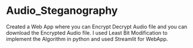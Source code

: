# Audio_Steganography
Created a Web App where you can Encrypt Decrypt Audio file and you can 
download the Encrypted Audio file. I used Least Bit Modification to implement the Algorithm in 
python and used Streamlit for WebApp.
